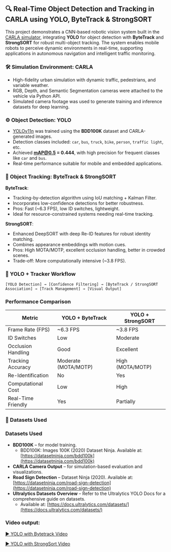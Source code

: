 ## 🔍 Real-Time Object Detection and Tracking in CARLA using YOLO, ByteTrack & StrongSORT

This project demonstrates a CNN-based robotic vision system built in the [CARLA simulator](https://carla.org/), integrating **YOLO** for object detection with **ByteTrack** and **StrongSORT** for robust multi-object tracking. The system enables mobile robots to perceive dynamic environments in real-time, supporting applications in autonomous navigation and intelligent traffic monitoring.

### 🛠 Simulation Environment: CARLA

- High-fidelity urban simulation with dynamic traffic, pedestrians, and variable weather.
- RGB, Depth, and Semantic Segmentation cameras were attached to the vehicle via Python API.
- Simulated camera footage was used to generate training and inference datasets for deep learning.

### ⚙️ Object Detection: YOLO

- [YOLOv11n](https://docs.ultralytics.com/tasks/detect/#models) was trained using the **BDD100K** dataset and CARLA-generated images.
- Detection classes included: `car`, `bus`, `truck`, `bike`, `person`, `traffic light`, etc.
- Achieved **mAP@0.5 = 0.444**, with high precision for frequent classes like `car` and `bus`.
- Real-time performance suitable for mobile and embedded applications.

### 🎯 Object Tracking: ByteTrack & StrongSORT

**ByteTrack**:
- Tracking-by-detection algorithm using IoU matching + Kalman Filter.
- Incorporates low-confidence detections for better robustness.
- Pros: Fast (~6.3 FPS), low ID switches, lightweight.
- Ideal for resource-constrained systems needing real-time tracking.

**StrongSORT**:
- Enhanced DeepSORT with deep Re-ID features for robust identity matching.
- Combines appearance embeddings with motion cues.
- Pros: High MOTA/MOTP, excellent occlusion handling, better in crowded scenes.
- Trade-off: More computationally intensive (~3.8 FPS).

### 🔄 YOLO + Tracker Workflow

```text
[YOLO Detection] → [Confidence Filtering] → [ByteTrack / StrongSORT Association] → [Track Management] → [Visual Output]

```
### Performance Comparison

| Metric               | YOLO + ByteTrack     | YOLO + StrongSORT     |
|----------------------|----------------------|------------------------|
| Frame Rate (FPS)     | ~6.3 FPS             | ~3.8 FPS               |
| ID Switches          | Low                  | Moderate               |
| Occlusion Handling   | Good                 | Excellent              |
| Tracking Accuracy    | Moderate (MOTA/MOTP) | High (MOTA/MOTP)       |
| Re-Identification    | No                   | Yes                    |
| Computational Cost   | Low                  | High                   |
| Real-Time Friendly   | Yes                  | Partially              |



### 📁 Datasets Used
### Datasets Used

- **BDD100K** – for model training.  
  - BDD100K: Images 100K (2020) Dataset Ninja. Available at: [https://datasetninja.com/bdd100k](https://datasetninja.com/bdd100k)
- **CARLA Camera Output** – for simulation-based evaluation and visualizations.
- **Road Sign Detection** – Dataset Ninja (2020). Available at: [https://datasetninja.com/road-sign-detection](https://datasetninja.com/road-sign-detection)
- **Ultralytics Datasets Overview** – Refer to the Ultralytics YOLO Docs for a comprehensive guide on datasets.  
  - Available at: [https://docs.ultralytics.com/datasets/](https://docs.ultralytics.com/datasets/)

### Video output:
[▶️ YOLO with Bytetrack Video](https://github.com/Iyanuoluwa007/Carla/blob/main/Carla%20Bytetrack.mp4)

[▶️ YOLO with StrongSort Video](https://github.com/Iyanuoluwa007/Carla/blob/main/Carla%20Strongsort.mp4)
